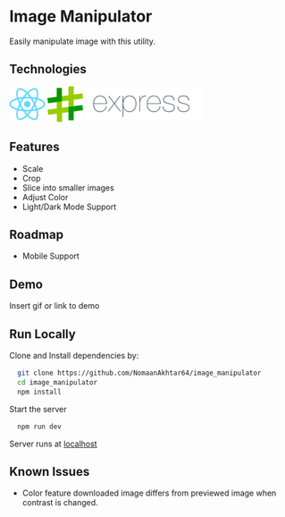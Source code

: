 # Image Manipulator

Easily manipulate image with this utility.

## Technologies

<img src="resources/icon/react.svg" alt="React"  width="64" height="64"> <img src="resources/icon/sharp.svg" alt="Sharp"  width="64" height="64"> <img src="resources/icon/express.png" alt="Express"   height="64">

## Features

- Scale
- Crop
- Slice into smaller images
- Adjust Color
- Light/Dark Mode Support

## Roadmap

- Mobile Support

## Demo

Insert gif or link to demo

## Run Locally

Clone and Install dependencies by:

```bash
  git clone https://github.com/NomaanAkhtar64/image_manipulator
  cd image_manipulator
  npm install
```

Start the server

```bash
  npm run dev
```

Server runs at [localhost](http://localhost:5173)

## Known Issues

- Color feature downloaded image differs from previewed image when contrast is changed.
